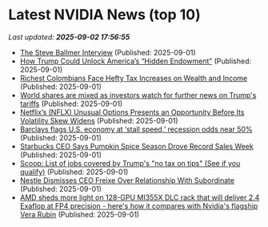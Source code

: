 # Latest NVIDIA News (top 10)
_Last updated: **2025-09-02 17:56:55**_

- [The Steve Ballmer Interview](https://www.acquired.fm/episodes/the-steve-ballmer-interview) (Published: 2025-09-01)
- [How Trump Could Unlock America’s “Hidden Endowment”](https://www.globenewswire.com/news-release/2025/09/01/3142268/0/en/How-Trump-Could-Unlock-America-s-Hidden-Endowment.html) (Published: 2025-09-01)
- [Richest Colombians Face Hefty Tax Increases on Wealth and Income](https://biztoc.com/x/9a502b9f720372d7) (Published: 2025-09-01)
- [World shares are mixed as investors watch for further news on Trump's tariffs](https://biztoc.com/x/cf733bc86c9fc87c) (Published: 2025-09-01)
- [Netflix’s (NFLX) Unusual Options Presents an Opportunity Before Its Volatility Skew Widens](https://biztoc.com/x/ef72fa2c0e96880d) (Published: 2025-09-01)
- [Barclays flags U.S. economy at ‘stall speed,’ recession odds near 50%](https://biztoc.com/x/72f6d45cbf07fe08) (Published: 2025-09-01)
- [Starbucks CEO Says Pumpkin Spice Season Drove Record Sales Week](https://biztoc.com/x/5a2234bb4300b848) (Published: 2025-09-01)
- [Scoop: List of jobs covered by Trump's "no tax on tips" (See if you qualify)](https://biztoc.com/x/769ed3acf4e8d881) (Published: 2025-09-01)
- [Nestle Dismisses CEO Freixe Over Relationship With Subordinate](https://biztoc.com/x/6c42ac551afc2550) (Published: 2025-09-01)
- [AMD sheds more light on 128-GPU MI355X DLC rack that will deliver 2.4 Exaflop at FP4 precision - here's how it compares with Nvidia's flagship Vera Rubin](https://www.techradar.com/pro/amd-sheds-more-light-on-128-gpu-mi355x-dlc-rack-that-will-deliver-2-4-exaflop-at-fp4-precision-heres-how-it-compares-with-nvidias-flagship-vera-rubin) (Published: 2025-09-01)
